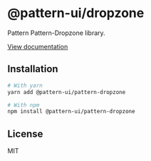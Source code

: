 # @pattern-ui/dropzone

Pattern Pattern-Dropzone library.

[View documentation](https://pattern.icu/)

## Installation

```sh
# With yarn
yarn add @pattern-ui/pattern-dropzone

# With npm
npm install @pattern-ui/pattern-dropzone
```

## License

MIT
